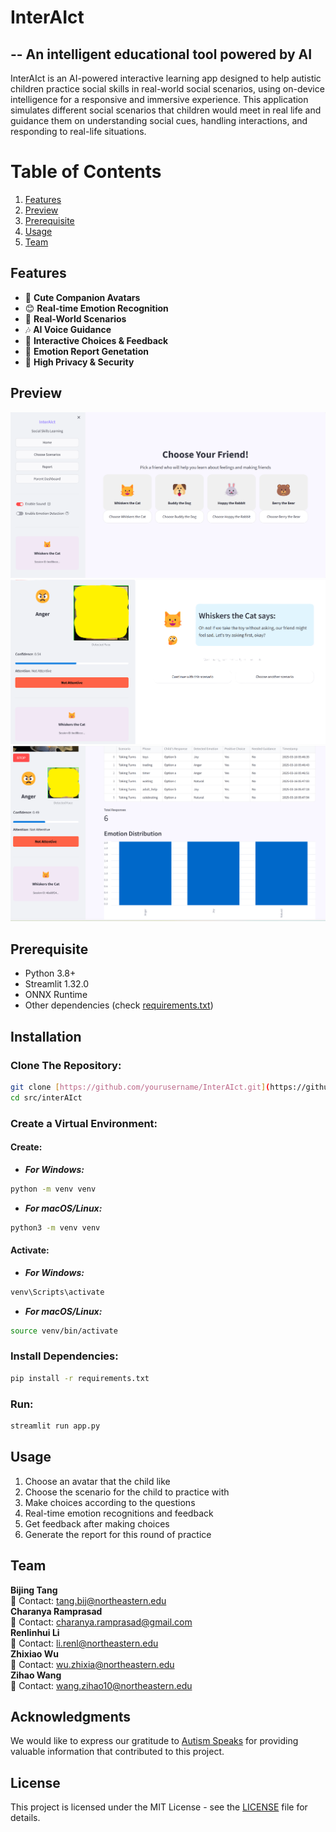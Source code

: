 # InterAIct

## -- An intelligent educational tool powered by AI

InterAIct is an AI-powered interactive learning app designed to help autistic children practice social skills in real-world social scenarios, using on-device intelligence for a responsive and immersive experience. This application simulates different social scenarios that children would meet in real life and guidance them on understanding social cues, handling interactions, and responding to real-life situations.

# Table of Contents

1. [Features](#features)
2. [Preview](#preview)
3. [Prerequisite](#prerequisite)
4. [Usage](#usage)
5. [Team](#team)

## Features

- 🐶 **Cute Companion Avatars**
- 😊 **Real-time Emotion Recognition**
- 🛝 **Real-World Scenarios**
- 🎶 **AI Voice Guidance**
- 👏 **Interactive Choices & Feedback**
- 📝 **Emotion Report Genetation**
- 🛟 **High Privacy & Security**

## Preview

![AI Learning Screenshot](screenshots/choosing_avatars.png)
![AI Learning Screenshot](screenshots/process.png)
![AI Learning Screenshot](screenshots/report.png)

## Prerequisite

- Python 3.8+
- Streamlit 1.32.0
- ONNX Runtime
- Other dependencies (check [requirements.txt](src/InterAIct/requirements.txt))

## Installation

### Clone The Repository:

```bash
git clone [https://github.com/yourusername/InterAIct.git](https://github.com/woodsxwu/InterAIct.git)
cd src/interAIct
```

### Create a Virtual Environment:

#### Create:

- ***For Windows:***

```bash
python -m venv venv
```

- ***For macOS/Linux:***

```bash
python3 -m venv venv
```

#### Activate:

- ***For Windows:***

```bash
venv\Scripts\activate
```

- ***For macOS/Linux:***

```bash
source venv/bin/activate
```

### Install Dependencies:

```bash
pip install -r requirements.txt
```

### Run:

```bash
streamlit run app.py
```

## Usage

1. Choose an avatar that the child like
2. Choose the scenario for the child to practice with
3. Make choices according to the questions
4. Real-time emotion recognitions and feedback
5. Get feedback after making choices
6. Generate the report for this round of practice

## Team

**Bijing Tang**  
📧 Contact: [tang.bij@northeastern.edu](mailto:tang.bij@northeastern.edu)  
**Charanya Ramprasad**  
📧 Contact: [charanya.ramprasad@gmail.com](mailto:charanya.ramprasad@gmail.com)  
**Renlinhui Li**  
📧 Contact: [li.renl@northeastern.edu](mailto:li.renl@northeastern.edu)  
**Zhixiao Wu**  
📧 Contact: [wu.zhixia@northeastern.edu](mailto:wu.zhixia@northeastern.edu)  
**Zihao Wang**  
📧 Contact: [wang.zihao10@northeastern.edu](mailto:wang.zihao10@northeastern.edu)

## Acknowledgments

We would like to express our gratitude to [Autism Speaks](https://www.autismspeaks.org/social-skills-and-autism) for providing valuable information that contributed to this project.

## License

This project is licensed under the MIT License - see the [LICENSE](LICENSE) file for details.
